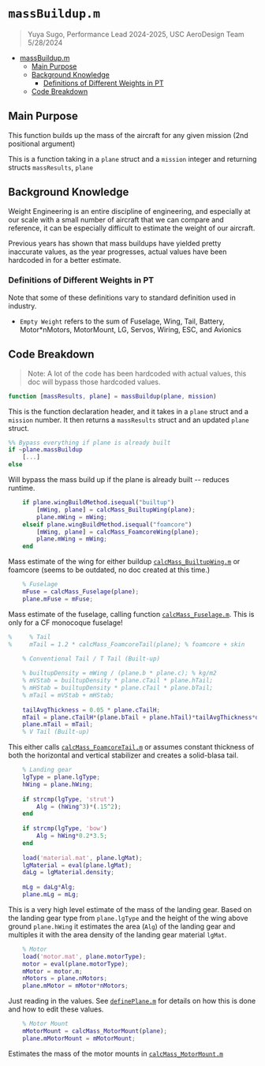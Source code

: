# `massBuildup.m`
> Yuya Sugo, Performance Lead 2024-2025, USC AeroDesign Team </br> 5/28/2024

<!--ts-->
* [massBuildup.m](#massbuildupm)
   * [Main Purpose](#main-purpose)
   * [Background Knowledge](#background-knowledge)
      * [Definitions of Different Weights in PT](#definitions-of-different-weights-in-pt)
   * [Code Breakdown](#code-breakdown)

<!-- Created by https://github.com/ekalinin/github-markdown-toc -->
<!-- Added by: yuyasugo, at: Wed May 29 00:49:44 JST 2024 -->

<!--te-->

## Main Purpose

This function builds up the mass of the aircraft for any given mission (2nd positional argument)

This is a function taking in a `plane` struct and a `mission` integer and returning structs `massResults`, `plane`

## Background Knowledge

Weight Engineering is an entire discipline of engineering, and especially at our scale with a small number of aircraft that we can compare and reference, it can be especially difficult to estimate the weight of our aircraft. 

Previous years has shown that mass buildups have yielded pretty inaccurate values, as the year progresses, actual values have been hardcoded in for a better estimate. 

### Definitions of Different Weights in PT

Note that some of these definitions vary to standard definition used in industry. 

- `Empty Weight` refers to the sum of Fuselage, Wing, Tail, Battery, Motor*nMotors, MotorMount, LG, Servos, Wiring, ESC, and Avionics

## Code Breakdown

> Note: A lot of the code has been hardcoded with actual values, this doc will bypass those hardcoded values. 

```MATLAB
function [massResults, plane] = massBuildup(plane, mission)
```
This is the function declaration header, and it takes in a `plane` struct and a `mission` number. It then returns a `massResults` struct and an updated `plane` struct. 

```MATLAB
%% Bypass everything if plane is already built
if ~plane.massBuildup
    [...]
else
```
Will bypass the mass build up if the plane is already built -- reduces runtime. 
```MATLAB
    if plane.wingBuildMethod.isequal("builtup")
        [mWing, plane] = calcMass_BuiltupWing(plane);
        plane.mWing = mWing;
    elseif plane.wingBuildMethod.isequal("foamcore")
        [mWing, plane] = calcMass_FoamcoreWing(plane);
        plane.mWing = mWing;
    end
```
Mass estimate of the wing for either buildup [`calcMass_BuiltupWing.m`](./calcMass_BuiltupWing.md) or foamcore (seems to be outdated, no doc created at this time.)

```MATLAB
    % Fuselage
    mFuse = calcMass_Fuselage(plane);
    plane.mFuse = mFuse;
```
Mass estimate of the fuselage, calling function [`calcMass_Fuselage.m`](./calcMass_Fuselage.md). This is only for a CF monocoque fuselage!

```MATLAB
%     % Tail
%     mTail = 1.2 * calcMass_FoamcoreTail(plane); % foamcore + skin
```
```MATLAB
    % Conventional Tail / T Tail (Built-up)
    
    % builtupDensity = mWing / (plane.b * plane.c); % kg/m2
    % mVStab = builtupDensity * plane.cTail * plane.hTail;
    % mHStab = builtupDensity * plane.cTail * plane.bTail;
    % mTail = mVStab + mHStab;
    
    tailAvgThickness = 0.05 * plane.cTailH;
    mTail = plane.cTailH*(plane.bTail + plane.hTail)*tailAvgThickness*density_balsa;
    plane.mTail = mTail;
    % V Tail (Built-up)
```
This either calls [`calcMass_FoamcoreTail.m`](./calcMass_FoamcoreTail.md) or assumes constant thickness of both the horizontal and vertical stabilizer and creates a solid-blasa tail. 

```MATLAB
    % Landing gear 
    lgType = plane.lgType;
    hWing = plane.hWing;
    
    if strcmp(lgType, 'strut')
        Alg = (hWing^3)*(.15^2);
    end
    
    if strcmp(lgType, 'bow')
        Alg = hWing*0.2*3.5;
    end
    
    load('material.mat', plane.lgMat);
    lgMaterial = eval(plane.lgMat);
    daLg = lgMaterial.density;
    
    mLg = daLg*Alg;
    plane.mLg = mLg;
```
This is a very high level estimate of the mass of the landing gear. Based on the landing gear type from `plane.lgType` and the height of the wing above ground `plane.hWing` it estimates the area (`Alg`) of the landing gear and multiples it with the area density of the landing gear material `lgMat`. 

```MATLAB
    % Motor
    load('motor.mat', plane.motorType);
    motor = eval(plane.motorType);
    mMotor = motor.m;
    nMotors = plane.nMotors;
    plane.mMotor = mMotor*nMotors;
```

Just reading in the values. See [`definePlane.m`](./definePlane.md) for details on how this is done and how to edit these values. 


```MATLAB
    % Motor Mount
    mMotorMount = calcMass_MotorMount(plane);
    plane.mMotorMount = mMotorMount;
```
Estimates the mass of the motor mounts in [`calcMass_MotorMount.m`](./definePlane.md)